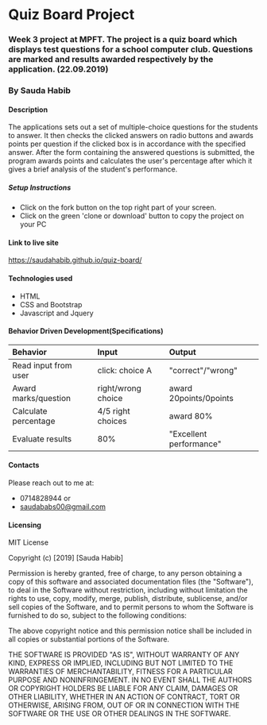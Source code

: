 # Quiz Board Project
### Week 3 project at MPFT. The project is a quiz board which displays test questions for a school computer club. Questions are marked and results awarded respectively by the application. (22.09.2019)
### By Sauda Habib


#### Description
The applications sets out a set of multiple-choice questions for the students to answer. It then checks the clicked answers on radio buttons and awards points per question if the clicked box is in accordance with the specified answer. After the form containing the answered questions is submitted, the program awards points and calculates the user's percentage after which it gives a brief analysis of the student's performance.
##### Setup Instructions
* Click on the fork button on the top right part of your screen.
* Click on the green 'clone or download' button to copy the project on your PC

#### Link to live site
https://saudahabib.github.io/quiz-board/
#### Technologies used
* HTML
* CSS and Bootstrap
* Javascript and Jquery


#### Behavior Driven Development(Specifications)
| Behavior   | Input     | Output|
| :------------- | :------------- |:---------------|
|Read input from user      | click: choice A      | "correct"/"wrong"|
| Award marks/question| right/wrong choice| award 20points/0points|
|Calculate percentage| 4/5 right choices| award 80%|
|Evaluate results| 80%| "Excellent performance"|

#### Contacts
Please reach out to me at:
* 0714828944 or
* saudababs00@gmail.com
#### Licensing
MIT License

Copyright (c) [2019] [Sauda Habib]

Permission is hereby granted, free of charge, to any person obtaining a copy
of this software and associated documentation files (the "Software"), to deal
in the Software without restriction, including without limitation the rights
to use, copy, modify, merge, publish, distribute, sublicense, and/or sell
copies of the Software, and to permit persons to whom the Software is
furnished to do so, subject to the following conditions:

The above copyright notice and this permission notice shall be included in all
copies or substantial portions of the Software.

THE SOFTWARE IS PROVIDED "AS IS", WITHOUT WARRANTY OF ANY KIND, EXPRESS OR
IMPLIED, INCLUDING BUT NOT LIMITED TO THE WARRANTIES OF MERCHANTABILITY,
FITNESS FOR A PARTICULAR PURPOSE AND NONINFRINGEMENT. IN NO EVENT SHALL THE
AUTHORS OR COPYRIGHT HOLDERS BE LIABLE FOR ANY CLAIM, DAMAGES OR OTHER
LIABILITY, WHETHER IN AN ACTION OF CONTRACT, TORT OR OTHERWISE, ARISING FROM,
OUT OF OR IN CONNECTION WITH THE SOFTWARE OR THE USE OR OTHER DEALINGS IN THE
SOFTWARE.
